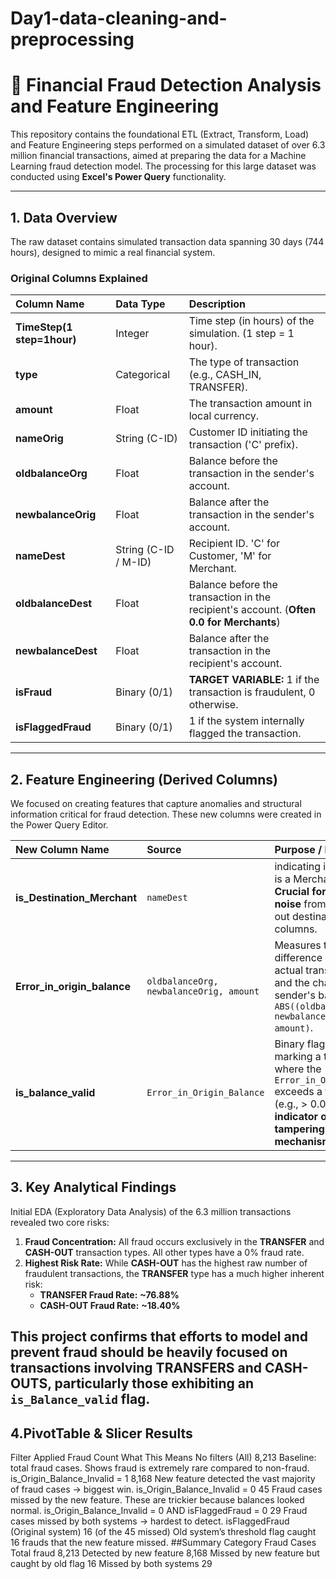 # Day1-data-cleaning-and-preprocessing


# 💸 Financial Fraud Detection Analysis and Feature Engineering

This repository contains the foundational ETL (Extract, Transform, Load) and Feature Engineering steps performed on a simulated dataset of over 6.3 million financial transactions, aimed at preparing the data for a Machine Learning fraud detection model. The processing for this large dataset was conducted using **Excel's Power Query** functionality.

---

## 1. Data Overview

The raw dataset contains simulated transaction data spanning 30 days (744 hours), designed to mimic a real financial system.

### Original Columns Explained

| Column Name | Data Type | Description |
| :--- | :--- | :--- |
| **TimeStep(1 step=1hour)** | Integer | Time step (in hours) of the simulation. (1 step = 1 hour). |
| **type** | Categorical | The type of transaction (e.g., CASH\_IN, TRANSFER). |
| **amount** | Float | The transaction amount in local currency. |
| **nameOrig** | String (C-ID) | Customer ID initiating the transaction ('C' prefix). |
| **oldbalanceOrg** | Float | Balance before the transaction in the sender's account. |
| **newbalanceOrig** | Float | Balance after the transaction in the sender's account. |
| **nameDest** | String (C-ID / M-ID) | Recipient ID. 'C' for Customer, 'M' for Merchant. |
| **oldbalanceDest** | Float | Balance before the transaction in the recipient's account. (**Often 0.0 for Merchants**) |
| **newbalanceDest** | Float | Balance after the transaction in the recipient's account. |
| **isFraud** | Binary (0/1) | **TARGET VARIABLE:** 1 if the transaction is fraudulent, 0 otherwise. |
| **isFlaggedFraud** | Binary (0/1) | 1 if the system internally flagged the transaction. |

---

## 2. Feature Engineering (Derived Columns)

We focused on creating features that capture anomalies and structural information critical for fraud detection. These new columns were created in the Power Query Editor.

| New Column Name | Source | Purpose / Key Insight |
| :--- | :--- | :--- |
| **is\_Destination\_Merchant** | `nameDest` |  indicating if the recipient is a Merchant ('M'). **Crucial for mitigating noise** from the zeroed-out destination balance columns. |
| **Error_in_origin_balance** | `oldbalanceOrg, newbalanceOrig, amount` | Measures the absolute difference between the actual transaction `amount` and the change in the sender's balance: `ABS((oldbalanceOrg - newbalanceOrig) - amount)`. |
| **is_balance_valid** | `Error_in_Origin_Balance` | Binary flag (1/0) marking a transaction where the `Error_in_Origin_Balance` exceeds a tiny threshold (e.g., > 0.001). **A strong indicator of data tampering or fraud mechanism.** |

---

## 3. Key Analytical Findings

Initial EDA (Exploratory Data Analysis) of the 6.3 million transactions revealed two core risks:

1.  **Fraud Concentration:** All fraud occurs exclusively in the **TRANSFER** and **CASH-OUT** transaction types. All other types have a 0% fraud rate.
2.  **Highest Risk Rate:** While **CASH-OUT** has the highest raw number of fraudulent transactions, the **TRANSFER** type has a much higher inherent risk:
    * **TRANSFER Fraud Rate:** **~76.88%**
    * **CASH-OUT Fraud Rate:** **~18.40%**

This project confirms that efforts to model and prevent fraud should be heavily focused on transactions involving **TRANSFERS** and **CASH-OUTS**, particularly those exhibiting an **`is_Balance_valid`** flag.
---
## 4.PivotTable & Slicer Results
Filter Applied	Fraud Count	What This Means
No filters (All)	8,213	Baseline: total fraud cases. Shows fraud is extremely rare compared to non-fraud.
is_Origin_Balance_Invalid = 1	8,168	New feature detected the vast majority of fraud cases → biggest win.
is_Origin_Balance_Invalid = 0	45	Fraud cases missed by the new feature. These are trickier because balances looked normal.
is_Origin_Balance_Invalid = 0 AND isFlaggedFraud = 0	29	Fraud cases missed by both systems → hardest to detect.
isFlaggedFraud (Original system)	16 (of the 45 missed)	Old system’s threshold flag caught 16 frauds that the new feature missed.
##Summary
Category	Fraud Cases
Total fraud	8,213
Detected by new feature	8,168
Missed by new feature but caught by old flag	16
Missed by both systems	29
